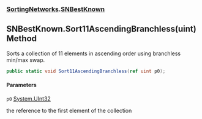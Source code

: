 ### [SortingNetworks](SortingNetworks.md 'SortingNetworks').[SNBestKnown](SortingNetworks.SNBestKnown.md 'SortingNetworks.SNBestKnown')

## SNBestKnown.Sort11AscendingBranchless(uint) Method

Sorts a collection of 11 elements in ascending order using branchless min/max swap.

```csharp
public static void Sort11AscendingBranchless(ref uint p0);
```
#### Parameters

<a name='SortingNetworks.SNBestKnown.Sort11AscendingBranchless(uint).p0'></a>

`p0` [System.UInt32](https://docs.microsoft.com/en-us/dotnet/api/System.UInt32 'System.UInt32')

the reference to the first element of the collection